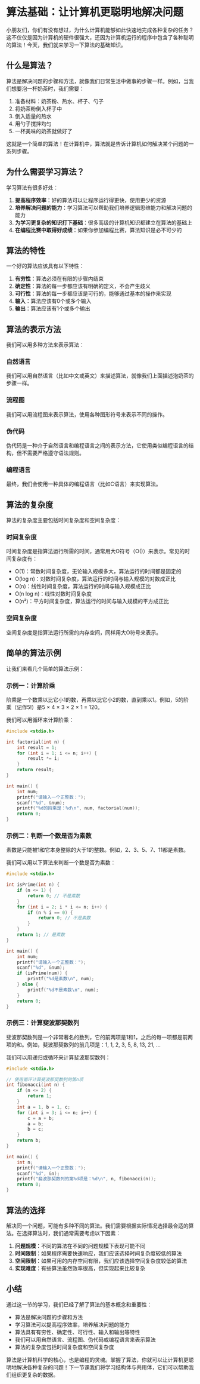 # 算法基础：让计算机更聪明地解决问题

小朋友们，你们有没有想过，为什么计算机能够如此快速地完成各种复杂的任务？这不仅仅是因为计算机的硬件很强大，还因为计算机运行的程序中包含了各种聪明的算法！今天，我们就来学习一下算法的基础知识。

## 什么是算法？

算法是解决问题的步骤和方法，就像我们日常生活中做事的步骤一样。例如，当我们想要泡一杯奶茶时，我们需要：

1. 准备材料：奶茶粉、热水、杯子、勺子
2. 将奶茶粉倒入杯子中
3. 倒入适量的热水
4. 用勺子搅拌均匀
5. 一杯美味的奶茶就做好了

这就是一个简单的算法！在计算机中，算法就是告诉计算机如何解决某个问题的一系列步骤。

## 为什么需要学习算法？

学习算法有很多好处：

1. **提高程序效率**：好的算法可以让程序运行得更快，使用更少的资源
2. **培养解决问题的能力**：学习算法可以帮助我们培养逻辑思维能力和解决问题的能力
3. **为学习更复杂的知识打下基础**：很多高级的计算机知识都建立在算法的基础上
4. **在编程比赛中取得好成绩**：如果你参加编程比赛，算法知识是必不可少的

## 算法的特性

一个好的算法应该具有以下特性：

1. **有穷性**：算法必须在有限的步骤内结束
2. **确定性**：算法的每一步都应该有明确的定义，不会产生歧义
3. **可行性**：算法的每一步都应该是可行的，能够通过基本的操作来实现
4. **输入**：算法应该有0个或多个输入
5. **输出**：算法应该有1个或多个输出

## 算法的表示方法

我们可以用多种方法来表示算法：

### 自然语言

我们可以用自然语言（比如中文或英文）来描述算法，就像我们上面描述泡奶茶的步骤一样。

### 流程图

我们可以用流程图来表示算法，使用各种图形符号来表示不同的操作。

### 伪代码

伪代码是一种介于自然语言和编程语言之间的表示方法，它使用类似编程语言的结构，但不需要严格遵守语法规则。

### 编程语言

最终，我们会使用一种具体的编程语言（比如C语言）来实现算法。

## 算法的复杂度

算法的复杂度主要包括时间复杂度和空间复杂度：

### 时间复杂度

时间复杂度是指算法运行所需的时间，通常用大O符号（O()）来表示。常见的时间复杂度有：

- O(1)：常数时间复杂度，无论输入规模多大，算法运行的时间都是固定的
- O(log n)：对数时间复杂度，算法运行的时间与输入规模的对数成正比
- O(n)：线性时间复杂度，算法运行的时间与输入规模成正比
- O(n log n)：线性对数时间复杂度
- O(n²)：平方时间复杂度，算法运行的时间与输入规模的平方成正比

### 空间复杂度

空间复杂度是指算法运行所需的内存空间，同样用大O符号来表示。

## 简单的算法示例

让我们来看几个简单的算法示例：

### 示例一：计算阶乘

阶乘是一个数乘以比它小1的数，再乘以比它小2的数，直到乘以1。例如，5的阶乘（记作5!）是5 × 4 × 3 × 2 × 1 = 120。

我们可以用循环来计算阶乘：

```c
#include <stdio.h>

int factorial(int n) {
    int result = 1;
    for (int i = 1; i <= n; i++) {
        result *= i;
    }
    return result;
}

int main() {
    int num;
    printf("请输入一个正整数：");
    scanf("%d", &num);
    printf("%d的阶乘是：%d\n", num, factorial(num));
    return 0;
}
```

### 示例二：判断一个数是否为素数

素数是只能被1和它本身整除的大于1的整数。例如，2、3、5、7、11都是素数。

我们可以用以下算法来判断一个数是否为素数：

```c
#include <stdio.h>

int isPrime(int n) {
    if (n <= 1) {
        return 0; // 不是素数
    }
    for (int i = 2; i * i <= n; i++) {
        if (n % i == 0) {
            return 0; // 不是素数
        }
    }
    return 1; // 是素数
}

int main() {
    int num;
    printf("请输入一个正整数：");
    scanf("%d", &num);
    if (isPrime(num)) {
        printf("%d是素数\n", num);
    } else {
        printf("%d不是素数\n", num);
    }
    return 0;
}
```

### 示例三：计算斐波那契数列

斐波那契数列是一个非常著名的数列，它的前两项是1和1，之后的每一项都是前两项的和。例如，斐波那契数列的前几项是：1, 1, 2, 3, 5, 8, 13, 21, ...

我们可以用递归或循环来计算斐波那契数列：

```c
#include <stdio.h>

// 使用循环计算斐波那契数列的第n项
int fibonacci(int n) {
    if (n <= 2) {
        return 1;
    }
    int a = 1, b = 1, c;
    for (int i = 3; i <= n; i++) {
        c = a + b;
        a = b;
        b = c;
    }
    return b;
}

int main() {
    int n;
    printf("请输入一个正整数：");
    scanf("%d", &n);
    printf("斐波那契数列的第%d项是：%d\n", n, fibonacci(n));
    return 0;
}
```

## 算法的选择

解决同一个问题，可能有多种不同的算法。我们需要根据实际情况选择最合适的算法。在选择算法时，我们通常需要考虑以下因素：

1. **问题规模**：不同的算法在不同的问题规模下表现可能不同
2. **时间限制**：如果程序需要快速响应，我们应该选择时间复杂度较低的算法
3. **空间限制**：如果可用的内存空间有限，我们应该选择空间复杂度较低的算法
4. **实现难度**：有些算法虽然效率很高，但实现起来比较复杂

## 小结

通过这一节的学习，我们已经了解了算法的基本概念和重要性：

- 算法是解决问题的步骤和方法
- 学习算法可以提高程序效率，培养解决问题的能力
- 算法具有有穷性、确定性、可行性、输入和输出等特性
- 我们可以用自然语言、流程图、伪代码或编程语言来表示算法
- 算法的复杂度包括时间复杂度和空间复杂度

算法是计算机科学的核心，也是编程的灵魂。掌握了算法，你就可以让计算机更聪明地解决各种复杂的问题！下一节课我们将学习结构体与共用体，它们可以帮助我们组织更复杂的数据。